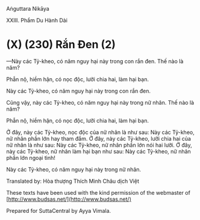Aṅguttara Nikāya

XXIII. Phẩm Du Hành Dài

# (X) (230) Rắn Ðen (2)

—Này các Tỷ-kheo, có năm nguy hại này trong con rắn đen. Thế nào là năm?

Phẫn nộ, hiềm hận, có nọc độc, lưỡi chia hai, làm hại bạn.

Này các Tỷ-kheo, có năm nguy hại này trong con rắn đen.

Cũng vậy, này các Tỷ-kheo, có năm nguy hại này trong nữ nhân. Thế nào là năm?

Phẫn nộ, hiềm hận, có nọc độc, lưỡi chia hai, làm hại bạn.

Ở đây, này các Tỷ-kheo, nọc độc của nữ nhân là như sau: Này các Tỷ-kheo, nữ nhân phần lớn hay tham đắm. Ở đây, này các Tỷ-kheo, lưỡi chia hai của nữ nhân là như sau: Này các Tỷ-kheo, nữ nhân phần lớn nói hai lưỡi. Ở đây, này các Tỷ-kheo, nữ nhân làm hại bạn như sau: Này các Tỷ-kheo, nữ nhân phần lớn ngoại tình!

Này các Tỷ-kheo, có năm nguy hại này trong nữ nhân.

Translated by: Hòa thượng Thích Minh Châu dịch Việt

These texts have been used with the kind permission of the webmaster of [http://www.budsas.net/](http://www.budsas.net/)

Prepared for SuttaCentral by Ayya Vimala.
